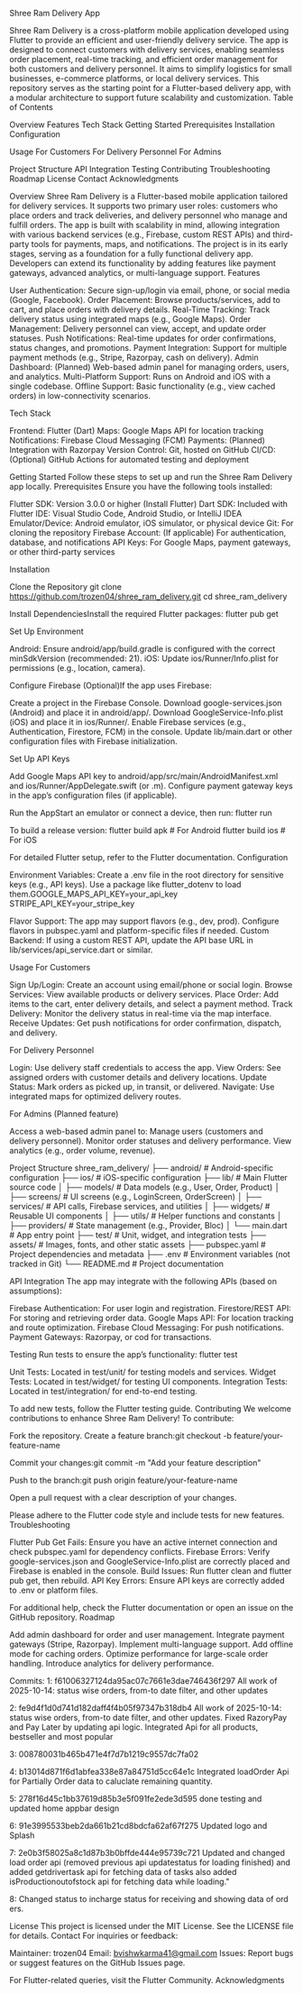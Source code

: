 Shree Ram Delivery App
 
Shree Ram Delivery is a cross-platform mobile application developed using Flutter to provide an efficient and user-friendly delivery service. The app is designed to connect customers with delivery services, enabling seamless order placement, real-time tracking, and efficient order management for both customers and delivery personnel. It aims to simplify logistics for small businesses, e-commerce platforms, or local delivery services.
This repository serves as the starting point for a Flutter-based delivery app, with a modular architecture to support future scalability and customization.
Table of Contents

Overview
Features
Tech Stack
Getting Started
Prerequisites
Installation
Configuration


Usage
For Customers
For Delivery Personnel
For Admins


Project Structure
API Integration
Testing
Contributing
Troubleshooting
Roadmap
License
Contact
Acknowledgments

Overview
Shree Ram Delivery is a Flutter-based mobile application tailored for delivery services. It supports two primary user roles: customers who place orders and track deliveries, and delivery personnel who manage and fulfill orders. The app is built with scalability in mind, allowing integration with various backend services (e.g., Firebase, custom REST APIs) and third-party tools for payments, maps, and notifications.
The project is in its early stages, serving as a foundation for a fully functional delivery app. Developers can extend its functionality by adding features like payment gateways, advanced analytics, or multi-language support.
Features

User Authentication: Secure sign-up/login via email, phone, or social media (Google, Facebook).
Order Placement: Browse products/services, add to cart, and place orders with delivery details.
Real-Time Tracking: Track delivery status using integrated maps (e.g., Google Maps).
Order Management: Delivery personnel can view, accept, and update order statuses.
Push Notifications: Real-time updates for order confirmations, status changes, and promotions.
Payment Integration: Support for multiple payment methods (e.g., Stripe, Razorpay, cash on delivery).
Admin Dashboard: (Planned) Web-based admin panel for managing orders, users, and analytics.
Multi-Platform Support: Runs on Android and iOS with a single codebase.
Offline Support: Basic functionality (e.g., view cached orders) in low-connectivity scenarios.

Tech Stack

Frontend: Flutter (Dart)
Maps: Google Maps API for location tracking
Notifications: Firebase Cloud Messaging (FCM)
Payments: (Planned) Integration with Razorpay
Version Control: Git, hosted on GitHub
CI/CD: (Optional) GitHub Actions for automated testing and deployment

Getting Started
Follow these steps to set up and run the Shree Ram Delivery app locally.
Prerequisites
Ensure you have the following tools installed:

Flutter SDK: Version 3.0.0 or higher (Install Flutter)
Dart SDK: Included with Flutter
IDE: Visual Studio Code, Android Studio, or IntelliJ IDEA
Emulator/Device: Android emulator, iOS simulator, or physical device
Git: For cloning the repository
Firebase Account: (If applicable) For authentication, database, and notifications
API Keys: For Google Maps, payment gateways, or other third-party services

Installation

Clone the Repository
git clone https://github.com/trozen04/shree_ram_delivery.git
cd shree_ram_delivery


Install DependenciesInstall the required Flutter packages:
flutter pub get


Set Up Environment

Android: Ensure android/app/build.gradle is configured with the correct minSdkVersion (recommended: 21).
iOS: Update ios/Runner/Info.plist for permissions (e.g., location, camera).


Configure Firebase (Optional)If the app uses Firebase:

Create a project in the Firebase Console.
Download google-services.json (Android) and place it in android/app/.
Download GoogleService-Info.plist (iOS) and place it in ios/Runner/.
Enable Firebase services (e.g., Authentication, Firestore, FCM) in the console.
Update lib/main.dart or other configuration files with Firebase initialization.


Set Up API Keys

Add Google Maps API key to android/app/src/main/AndroidManifest.xml and ios/Runner/AppDelegate.swift (or .m).
Configure payment gateway keys in the app’s configuration files (if applicable).


Run the AppStart an emulator or connect a device, then run:
flutter run

To build a release version:
flutter build apk  # For Android
flutter build ios  # For iOS



For detailed Flutter setup, refer to the Flutter documentation.
Configuration

Environment Variables: Create a .env file in the root directory for sensitive keys (e.g., API keys). Use a package like flutter_dotenv to load them.GOOGLE_MAPS_API_KEY=your_api_key
STRIPE_API_KEY=your_stripe_key


Flavor Support: The app may support flavors (e.g., dev, prod). Configure flavors in pubspec.yaml and platform-specific files if needed.
Custom Backend: If using a custom REST API, update the API base URL in lib/services/api_service.dart or similar.

Usage
For Customers

Sign Up/Login: Create an account using email/phone or social login.
Browse Services: View available products or delivery services.
Place Order: Add items to the cart, enter delivery details, and select a payment method.
Track Delivery: Monitor the delivery status in real-time via the map interface.
Receive Updates: Get push notifications for order confirmation, dispatch, and delivery.

For Delivery Personnel

Login: Use delivery staff credentials to access the app.
View Orders: See assigned orders with customer details and delivery locations.
Update Status: Mark orders as picked up, in transit, or delivered.
Navigate: Use integrated maps for optimized delivery routes.

For Admins
(Planned feature)

Access a web-based admin panel to:
Manage users (customers and delivery personnel).
Monitor order statuses and delivery performance.
View analytics (e.g., order volume, revenue).



Project Structure
shree_ram_delivery/
├── android/                 # Android-specific configuration
├── ios/                     # iOS-specific configuration
├── lib/                     # Main Flutter source code
│   ├── models/              # Data models (e.g., User, Order, Product)
│   ├── screens/             # UI screens (e.g., LoginScreen, OrderScreen)
│   ├── services/            # API calls, Firebase services, and utilities
│   ├── widgets/             # Reusable UI components
│   ├── utils/               # Helper functions and constants
│   ├── providers/           # State management (e.g., Provider, Bloc)
│   └── main.dart            # App entry point
├── test/                    # Unit, widget, and integration tests
├── assets/                  # Images, fonts, and other static assets
├── pubspec.yaml             # Project dependencies and metadata
├── .env                     # Environment variables (not tracked in Git)
└── README.md                # Project documentation

API Integration
The app may integrate with the following APIs (based on assumptions):

Firebase Authentication: For user login and registration.
Firestore/REST API: For storing and retrieving order data.
Google Maps API: For location tracking and route optimization.
Firebase Cloud Messaging: For push notifications.
Payment Gateways: Razorpay, or cod for transactions.

Testing
Run tests to ensure the app’s functionality:
flutter test


Unit Tests: Located in test/unit/ for testing models and services.
Widget Tests: Located in test/widget/ for testing UI components.
Integration Tests: Located in test/integration/ for end-to-end testing.

To add new tests, follow the Flutter testing guide.
Contributing
We welcome contributions to enhance Shree Ram Delivery! To contribute:

Fork the repository.
Create a feature branch:git checkout -b feature/your-feature-name


Commit your changes:git commit -m "Add your feature description"


Push to the branch:git push origin feature/your-feature-name


Open a pull request with a clear description of your changes.

Please adhere to the Flutter code style and include tests for new features.
Troubleshooting

Flutter Pub Get Fails: Ensure you have an active internet connection and check pubspec.yaml for dependency conflicts.
Firebase Errors: Verify google-services.json and GoogleService-Info.plist are correctly placed and Firebase is enabled in the console.
Build Issues: Run flutter clean and flutter pub get, then rebuild.
API Key Errors: Ensure API keys are correctly added to .env or platform files.

For additional help, check the Flutter documentation or open an issue on the GitHub repository.
Roadmap

 Add admin dashboard for order and user management.
 Integrate payment gateways (Stripe, Razorpay).
 Implement multi-language support.
 Add offline mode for caching orders.
 Optimize performance for large-scale order handling.
 Introduce analytics for delivery performance.

Commits:
1: f61006327124da95ac07c7661e3dae746436f297
All work of 2025-10-14: status wise orders, from-to date filter, and other updates

2: fe9d4f1d0d741d182daff4f4b05f97347b318db4
All work of 2025-10-14: status wise orders, from-to date filter, and other updates. Fixed RazoryPay and Pay Later by updating api logic. Integrated Api for all products, bestseller and most popular

3: 008780031b465b471e4f7d7b1219c9557dc7fa02

4: b13014d871f6d1abfea338e87a84751d5cc64e1c
Integrated loadOrder Api for Partially Order data to caluclate remaining quantity.

5: 278f16d45c1bb37619d85b3e5f091fe2ede3d595
done testing and updated home appbar design

6: 91e3995533beb2da661b21cd8bdcfa62af67f275
Updated logo and Splash

7: 2e0b3f58025a8c1d87b3b0bffde444e95739c721
Updated and changed load order api (removed previous api updatestatus for loading finished) 
and added getdrivertask api for fetching data of tasks also added isProductionoutofstock api for fetching data while loading."

8: Changed status to incharge status for receiving and showing data of ord
ers.

License
This project is licensed under the MIT License. See the LICENSE file for details.
Contact
For inquiries or feedback:

Maintainer: trozen04
Email: bvishwkarma41@gmail.com
Issues: Report bugs or suggest features on the GitHub Issues page.

For Flutter-related queries, visit the Flutter Community.
Acknowledgments